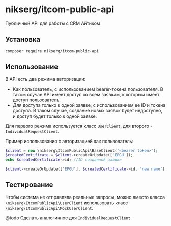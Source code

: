 # nikserg/itcom-public-api

Публичный API для работы с CRM Айтиком

## Установка

`composer require nikserg/itcom-public-api`

## Использование

В API есть два режима авторизации:

- Как пользователь, с использованием bearer-токена пользователя. В таком случае API имеет доступ ко всем заявкам, к
  которым имеет доступ пользователь.
- Для доступа только к одной заявке, с использованием ее ID и токена доступа. В таком случае, создание новых заявок
  будет недоступно, и доступ будет только к одной заявке.

Для первого режима используется класс `UserClient`, для второго - `IndividualRequestClient`.

Пример использования с авторизацией как пользователь:
```php
$client = new \nikserg\ItcomPublicApi\BaseClient('<bearer token>');
$createdCertificate = $client->createOrUpdate(['EPGU']);
echo $createdCertificate->id; //ID созданной заявки

$client->createOrUpdate(['EPGU'], $createdCertificate->id, 'new name'); //Обновление заявки
```

## Тестирование

Чтобы система не отправляла реальные запросы, можно вместо класса `\nikserg\ItcomPublicApi\UserClient` использовать
класс `\nikserg\ItcomPublicApi\MockUserClient`.

@todo Сделать аналогичное для `IndividualRequestClient`.

